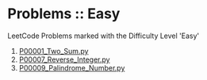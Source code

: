 # Problems :: Easy

LeetCode Problems marked with the Difficulty Level 'Easy'

1. [P00001_Two_Sum.py](https://github.com/abhisekjuneja/LeetCode/blob/main/Problems/Easy/P00001_Two_Sum.py)
2. [P00007_Reverse_Integer.py](https://github.com/abhisekjuneja/LeetCode/blob/main/Problems/Easy/P00007_Reverse_Integer.py)
3. [P00009_Palindrome_Number.py](https://github.com/abhisekjuneja/LeetCode/blob/main/Problems/Easy/P00009_Palindrome_Number.py)